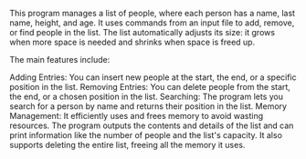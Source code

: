 This program manages a list of people, where each person has a name, last name, height, and age. It uses commands from an input file to add, remove, or find people in the list. The list automatically adjusts its size: it grows when more space is needed and shrinks when space is freed up.

The main features include:

Adding Entries: You can insert new people at the start, the end, or a specific position in the list.
Removing Entries: You can delete people from the start, the end, or a chosen position in the list.
Searching: The program lets you search for a person by name and returns their position in the list.
Memory Management: It efficiently uses and frees memory to avoid wasting resources.
The program outputs the contents and details of the list and can print information like the number of people and the list's capacity. It also supports deleting the entire list, freeing all the memory it uses.
